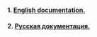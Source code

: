 #### 1. [English documentation.](/Yoskaldyr/whm_core/blob/master/docs/en/toc.md)
#### 2. [Русская документация.](./Yoskaldyr/whm_core/blob/master/docs/ru/toc.md)

